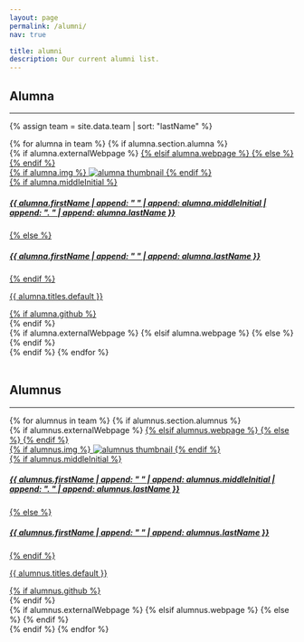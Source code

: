 ```yaml
---
layout: page
permalink: /alumni/
nav: true

title: alumni
description: Our current alumni list.
---
```


## Alumna

---

{% assign team = site.data.team | sort: "lastName" %}

<!-- Alumna Projects Grid -->
<div class="projects grid">
  {% for alumna in team %}
  {% if alumna.section.alumna %}
  <div class="grid-item">
    {% if alumna.externalWebpage %}
    <a href="{{ alumna.externalWebpage }}" target="_blank">
    {% elsif alumna.webpage %}
    <a href="{{ alumna.webpage | relative_url }}">
    {% else %}
    <!-- Do nothing -->
    {% endif %}
      <div class="card hoverable">
        {% if alumna.img %}
        <img src="{{ alumna.img | relative_url }}" alt="alumna thumbnail">
        {% endif %}
        <div class="card-body">
          {% if alumna.middleInitial %}
          <h5>{{ alumna.firstName | append: " " | append: alumna.middleInitial | append: ". " | append: alumna.lastName }}</h5>
          {% else %}
          <h5>{{ alumna.firstName | append: " " | append: alumna.lastName }}</h5>
          {% endif %}
          <p class="card-text">{{ alumna.titles.default }}</p>
          <div class="row ml-1 mr-1 p-0">
            {% if alumna.github %}
            <div class="github-icon">
              <div class="icon" data-toggle="tooltip" title="GitHub Profile">
                <a href="{{ alumna.github }}" target="_blank">
                <i class="fab fa-github gh-icon"></i>
                </a>
              </div>
            </div>
            {% endif %}
          </div>
        </div>
      </div>
    {% if alumna.externalWebpage %}
    </a>
    {% elsif alumna.webpage %}
    </a>
    {% else %}
    <!-- Do nothing -->
    {% endif %}
  </div>
  {% endif %}
{% endfor %}
</div>
<br>

## Alumnus

---

<!-- Alumnus Projects Grid -->
<div class="projects grid">
  {% for alumnus in team %}
  {% if alumnus.section.alumnus %}
  <div class="grid-item">
    {% if alumnus.externalWebpage %}
    <a href="{{ alumnus.externalWebpage }}" target="_blank">
    {% elsif alumnus.webpage %}
    <a href="{{ alumnus.webpage | relative_url }}">
    {% else %}
    <!-- Do nothing -->
    {% endif %}
      <div class="card hoverable">
        {% if alumnus.img %}
        <img src="{{ alumnus.img | relative_url }}" alt="alumnus thumbnail">
        {% endif %}
        <div class="card-body">
          {% if alumnus.middleInitial %}
          <h5>{{ alumnus.firstName | append: " " | append: alumnus.middleInitial | append: ". " | append: alumnus.lastName }}</h5>
          {% else %}
          <h5>{{ alumnus.firstName | append: " " | append: alumnus.lastName }}</h5>
          {% endif %}
          <p class="card-text">{{ alumnus.titles.default }}</p>
          <div class="row ml-1 mr-1 p-0">
            {% if alumnus.github %}
            <div class="github-icon">
              <div class="icon" data-toggle="tooltip" title="GitHub Profile">
                <a href="{{ alumnus.github }}" target="_blank">
                <i class="fab fa-github gh-icon"></i>
                </a>
              </div>
            </div>
            {% endif %}
          </div>
        </div>
      </div>
    {% if alumnus.externalWebpage %}
    </a>
    {% elsif alumnus.webpage %}
    </a>
    {% else %}
    <!-- Do nothing -->
    {% endif %}
  </div>
  {% endif %}
{% endfor %}
</div>
<br>
